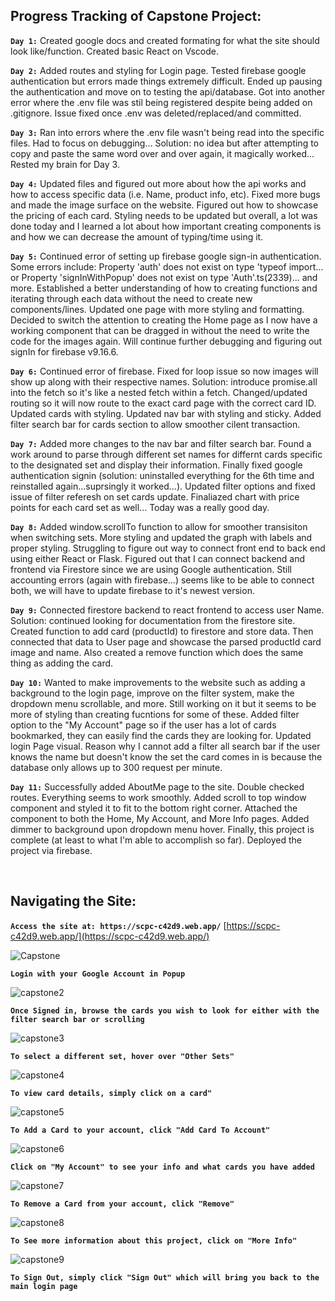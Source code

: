 ## Progress Tracking of Capstone Project: 

**`Day 1:`** 
Created google docs and created formating for what the site should look like/function. Created basic React on Vscode. 

**`Day 2:`** 
Added routes and styling for Login page. Tested firebase google authentication but errors made things extremely difficult. Ended up 
pausing the authentication and move on to testing the api/database. Got into another error where the .env file was stil being
registered despite being added on .gitignore. Issue fixed once .env was deleted/replaced/and committed. 

**`Day 3:`** 
Ran into errors where the .env file wasn't being read into the specific files. Had to focus on debugging...
Solution: no idea but after attempting to copy and paste the same word over and over again, it magically worked...
Rested my brain for Day 3. 

**`Day 4:`** 
Updated files and figured out more about how the api works and how to access specific data (i.e. Name, product info, etc). Fixed more bugs 
and made the image surface on the website. Figured out how to showcase the pricing of each card. Styling needs to be 
updated but overall, a lot was done today and I learned a lot about how important creating components is and how we can decrease the 
amount of typing/time using it. 

**`Day 5:`** 
Continued error of setting up firebase google sign-in authentication. Some errors include: Property 'auth' does not exist on type 'typeof import...
or Property 'signInWithPopup' does not exist on type 'Auth'.ts(2339)... and more. Established a better understanding of how to creating
functions and iterating through each data without the need to create new components/lines. Updated one page with more styling and formatting. 
Decided to switch the attention to creating the Home page as I now have a working component that can be dragged in without the need to 
write the code for the images again. Will continue further debugging and figuring out signIn for firebase v9.16.6.

**`Day 6:`** 
Continued error of firebase. Fixed for loop issue so now images will show up along with their respective names. Solution: introduce promise.all into 
the fetch so it's like a nested fetch within a fetch. Changed/updated routing so it will now route to the exact card page with the correct card ID. 
Updated cards with styling. Updated nav bar with styling and sticky. Added filter search bar for cards section to allow smoother cilent transaction. 
 
**`Day 7:`** 
Added more changes to the nav bar and filter search bar. Found a work around to parse through different set names for differnt cards specific to the
designated set and display their information. Finally fixed google authentication signin (solution: uninstalled everything for the 6th time and 
reinstalled again...suprsingly it worked...). Updated filter options and fixed issue of filter referesh on set cards update. Finaliazed chart with price
points for each card set as well... Today was a really good day. 

**`Day 8:`** 
Added window.scrollTo function to allow for smoother transisiton when switching sets. More styling and updated the graph with labels and proper styling. 
Struggling to figure out way to connect front end to back end using either React or Flask. Figured out that I can connect backend and frontend via 
Firestore since we are using Google authentication. Still accounting errors (again with firebase...) seems like to be able to connect both, we will
have to update firebase to it's newest version. 

**`Day 9:`** 
Connected firestore backend to react frontend to access user Name. Solution: continued looking for documentation from the firestore site.
Created function to add card (productId) to firestore and store data. Then connected that data to User page and showcase the parsed productId 
card image and name. Also created a remove function which does the same thing as adding the card. 

**`Day 10:`**
Wanted to make improvements to the website such as adding a background to the login page, improve on the filter system, make the dropdown menu scrollable,
and more. Still working on it but it seems to be more of styling than creating fucntions for some of these. Added filter option to the "My Account" page
so if the user has a lot of cards bookmarked, they can easily find the cards they are looking for. Updated login Page visual. Reason why I cannot add a 
filter all search bar if the user knows the name but doesn't know the set the card comes in is because the database only allows up to 300 request per minute. 

**`Day 11:`**
Successfully added AboutMe page to the site. Double checked routes. Everything seems to work smoothly. Added scroll to top window component and styled it to 
fit to the bottom right corner. Attached the component to both the Home, My Account, and More Info pages. Added dimmer to background upon dropdown menu hover. 
Finally, this project is complete (at least to what I'm able to accomplish so far). Deployed the project via firebase. 

<br />

## Navigating the Site: 

**`Access the site at: https://scpc-c42d9.web.app/`** 
[https://scpc-c42d9.web.app/](https://scpc-c42d9.web.app/)

![Capstone](https://user-images.githubusercontent.com/85653283/132105890-bc02cbbf-45a8-42c8-a74b-fba3cf99fa24.JPG)


**`Login with your Google Account in Popup`** 

![capstone2](https://user-images.githubusercontent.com/85653283/132105945-cd131595-7157-438b-9031-8bd55a6ae30d.JPG)


**`Once Signed in, browse the cards you wish to look for either with the filter search bar or scrolling`** 

![capstone3](https://user-images.githubusercontent.com/85653283/132105981-233f6513-2339-4224-8edb-762b838b23db.JPG)


**`To select a different set, hover over "Other Sets"`** 

![capstone4](https://user-images.githubusercontent.com/85653283/132106123-88cd997c-18d9-4018-a508-90dc367e15e6.JPG)


**`To view card details, simply click on a card"`** 

![capstone5](https://user-images.githubusercontent.com/85653283/132106167-8a27d944-d0f9-4f76-bafd-a23991c4b270.JPG)


**`To Add a Card to your account, click "Add Card To Account"`**

![capstone6](https://user-images.githubusercontent.com/85653283/132106199-efe69926-8474-4dbc-88a9-9f0f15c44429.JPG)


**`Click on "My Account" to see your info and what cards you have added`**

![capstone7](https://user-images.githubusercontent.com/85653283/132106221-1937cb7f-09c2-4979-be39-9fbfb7b5d179.JPG)


**`To Remove a Card from your account, click "Remove"`**

![capstone8](https://user-images.githubusercontent.com/85653283/132106237-652c15bd-bd0b-4d89-b0c7-9d6a8c3baeaf.JPG)


**`To See more information about this project, click on "More Info"`**

![capstone9](https://user-images.githubusercontent.com/85653283/132106264-c823781f-acca-4f89-971f-b0d3670bf7af.JPG)


**`To Sign Out, simply click "Sign Out" which will bring you back to the main login page`**
